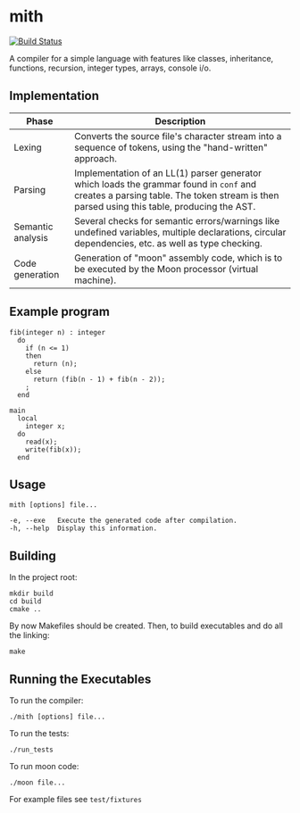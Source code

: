# mith

[![Build Status](https://travis-ci.org/lkadian/mith.svg?branch=master)](https://travis-ci.org/lkadian/mith)

A compiler for a simple language with features like classes, inheritance, functions, recursion, integer types, arrays, console i/o.

## Implementation

| Phase             | Description                                                                                                                                                                          |
|-------------------|--------------------------------------------------------------------------------------------------------------------------------------------------------------------------------------|
| Lexing            | Converts the source file's character stream into a sequence of tokens, using the "hand-written" approach.                                                                            |
| Parsing           | Implementation of an LL(1) parser generator which loads the grammar found in `conf` and creates a parsing table. The token stream is then parsed using this table, producing the AST. |
| Semantic analysis | Several checks for semantic errors/warnings like undefined variables, multiple declarations, circular dependencies, etc. as well as type checking.                                   |
| Code generation   | Generation of "moon" assembly code, which is to be executed by the Moon processor (virtual machine).                                                                                 |

## Example program

```
fib(integer n) : integer
  do
    if (n <= 1)
    then
      return (n);
    else
      return (fib(n - 1) + fib(n - 2));
    ;
  end

main
  local
    integer x;
  do
    read(x);
    write(fib(x));
  end
```

## Usage

```
mith [options] file...

-e, --exe   Execute the generated code after compilation.
-h, --help  Display this information.
```

## Building

In the project root:
```
mkdir build
cd build
cmake ..
```

By now Makefiles should be created. Then, to build executables and do all the linking:
```
make
```

## Running the Executables

To run the compiler:
```
./mith [options] file...
```

To run the tests:
```
./run_tests
```

To run moon code:
```
./moon file...
```

For example files see `test/fixtures`
